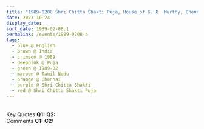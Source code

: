```yaml
---
title: "1989-0208 Śhrī Chitta Śhakti Pūjā, House of G. B. Murthy, Chennai, Tamil Nadu, India"
date: 2023-10-24
display_date: 
sort_date: 1989-02-08.1
permalink: /events/1989-0208-a
tags:
  - blue @ English
  - brown @ India
  - crimson @ 1989
  - deeppink @ Puja
  - green @ 1989-02
  - maroon @ Tamil Nadu
  - orange @ Chennai
  - purple @ Shri Chitta Shakti
  - red @ Shri Chitta Shakti Puja
---
```


<br>

<wave-list>
  <list-title color="DarkSeaGreen" width="55">Key Quotes</list-title>
  <list-item color="BlanchedAlmond" width="280"><b>Q1:</b> <i></i></list-item>
  <list-item color="Lavender" width="280"><b>Q2:</b> <i></i></list-item>
</wave-list>

<br>

<wave-list>
  <list-title color="DarkSeaGreen" width="55">Comments</list-title>
  <list-item color="BlanchedAlmond" width="280"><b>C1:</b> <i></i></list-item>
  <list-item color="Lavender" width="280"><b>C2:</b> <i></i></list-item>
</wave-list>
